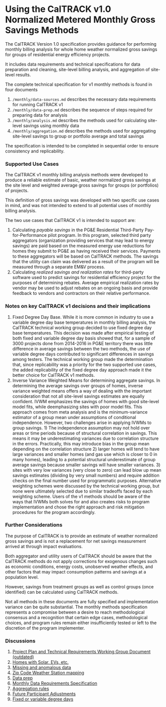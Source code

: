 # Using the CalTRACK v1.0 Normalized Metered Monthly Gross Savings Methods

The CalTRACK Version 1.0 specification provides guidance for performing monthly billing analysis for whole home weather normalized gross savings for groups of residential energy efficiency projects.

It includes data requirements and technical specifications for data preparation and cleaning, site-level billing analysis, and aggregation of site-level results.

The complete technical specification for v1 monthly methods is found in four documents

1. `/monthly/data-sources.md` describes the necessary data requirements for running CalTRACK v1
2. `/monthly/data-prep.md` describes the sequence of steps required for preparing data for analysis
3. `/monthly/analysis.md` describes the methods used for calculating site-level savings using monthly data
4. `/monthly/aggregation.md` describes the methods used for aggregating site-level savings to group or portfolio average and total savings

The specification is intended to be completed in sequential order to ensure consistency and replicability.

### Supported Use Cases

The CalTRACK v1 monthly billing analysis methods were developed to produce a reliable estimate of basic, weather normalized gross savings at the site level and weighted average gross savings for groups (or portfolios) of projects.

This definition of gross savings was developed with two specific use cases in mind, and was not intended to extend to all potential uses of monthly billing analysis.

The two use cases that CalTRACK v1 is intended to support are:

1. Calculating *payable savings* in the PG&E Residential Third-Party Pay-for-Performance pilot program. In this program, selected third party aggregators (organization providing services that may lead to energy savings) are paid  based on the measured energy use reductions for homes they submit to PG&E as having received their services. Payments to these aggregators will be based on CalTRACK methods. The savings that the utility can claim was delivered as a result of the program will be measured through a separate EM&V process.
2. Calculating *realized savings and realization rates* for third-party software used to predict savings for residential efficiency project for the purposes of determining rebates. Average empirical realization rates by vendor may be used to adjust rebates on an ongoing basis and provide feedback to vendors and contractors on their relative performance.  

### Notes on key CalTRACK v1 decisions and their implications

1. Fixed Degree Day Base. While it is more common in industry to use a variable degree day base temperatures in monthly billing analysis, the CalTRACK technical working group decided to use fixed degree day base temperatures. This decision was made after empirical testing of both fixed and variable degree day basis showed that, for a sample of 3000 projects done from 2014-2016 in PG&E territory there was little difference in average savings between the two methods, the use of variable degree days contributed to significant differences in savings among testers. The technical working group made the determination that, since replicability was a priority for the two supported use cases, the added replicability of the fixed degree day approach made it the better choice for CalTRACK v1 methods.
2. Inverse Variance Weighted Means for determining aggregate savings. In determining the average savings over groups of homes, inverse variance weighted means offers a way of dealing with the important consideration that not all site-level savings estimates are equally confident. IVWM emphasizes the savings of homes with good site-level model fits, while deemphasizing sites with poor model fits. This approach comes from meta analysis and is the minimum-variance estimator of a group mean under assumptions of conditional independence. However, two challenges arise in applying IVWMs to group savings. 1) The independence assumption may not hold over areas or time periods because of structural correlation in savings. This means it may be underestimating variances due to correlation structure in the errors. Practically, this may introduce bias in the group mean depending on the correlation structure 2) larger homes will tend to have large variances and smaller homes (and gas use which is closer to 0 in many homes), leading to a potential structural underestimate of group average savings because smaller savings will have smaller variances. 3) sites with very low variances (very close to zero) can lead blow up mean savings estimates (dividing by very small numbers) and require addition checks on the final number used for programmatic purposes. Alternative weighting schemes were discussed by the technical working group, but none were ultimately selected due to similar tradeoffs faced by each weighting scheme. Users of the v1 methods should be aware of the ways that IVWMs both solves for and also creates risks to program implementation and chose the right approach and risk mitigation procedures for the program accordingly.

### Further Considerations

The purpose of CalTRACK is to provide an estimate of weather normalized gross savings and is not a replacement for net savings measurement arrived at through impact evaluations.

Both aggregator and utility users of CalTRACK should be aware that the CalTRACK methods do not apply corrections for exogenous changes such as economic conditions, energy costs, unobserved weather effects, and other factors that may impact consumption patterns and savings at a population level.

However, savings from treatment groups as well as control groups (once identified) can be calculated using CalTRACK methods.

Not all methods in these documents are fully specified and implementation variance can be quite substantial. The monthly methods specification represents a compromise between a desire to reach methodological consensus and a recognition that certain edge cases, methodological choices, and program rules remain either insufficiently tested or left to the discretion of the program implementer.

### Discussions

1. [Project Plan and Technical Requirements Working Group Document (outdated)](https://docs.google.com/document/d/1mfNgJwzHUrp8SKNVeK8PH0Sjbt8xDb_s3FLblG9A2Qw/edit#heading=h.56f2ui64an9j)
2. [Homes with Solar, EVs, etc.](https://github.com/impactlab/caltrack/issues/36)
3. [Missing and anomalous data](https://github.com/impactlab/caltrack/issues/35)
4. [Zip Code Weather Station mapping](https://github.com/impactlab/caltrack/issues/25)
5. [Data prep](https://github.com/impactlab/caltrack/issues/12)
6. [Monthly Data Requirements Specification](https://github.com/impactlab/caltrack/issues/49)
7. [Aggregation rules](https://github.com/impactlab/caltrack/issues/32)
8. [Future Participant Adjustments](https://github.com/impactlab/caltrack/issues/20)
9. [Fixed or variable degree days](https://github.com/impactlab/caltrack/issues/37)
